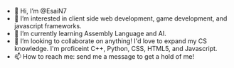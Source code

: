 - 👋 Hi, I’m @EsaiN7
- 👀 I’m interested in client side web development, game development, and javascript frameworks.
- 🌱 I’m currently learning Assembly Language and AI.
- 💞️ I’m looking to collaborate on anything! I'd love to expand my CS knowledge. I'm proficeint C++, Python, CSS, HTML5, and Javascript.
- 📫 How to reach me: send me a message to get a hold of me!

<!---
EsaiN7/EsaiN7 is a ✨ special ✨ repository because its `README.md` (this file) appears on your GitHub profile.
You can click the Preview link to take a look at your changes.
--->
